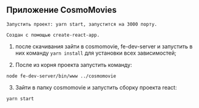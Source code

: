## Приложение CosmoMovies
    Запустить проект: yarn start, запустится на 3000 порту.
    
    Создан с помощью create-react-app.
    
  1. после скачивания зайти в cosmomovie, fe-dev-server и запустить в них команду `yarn install` для установки всех зависимостей;

  2. После из корня проекта запустить команду:

  `node fe-dev-server/bin/www ../cosmomovie`

  3. Зайти в папку cosmomovie и запустить сборку проекта react:

  `yarn start`
 

 


